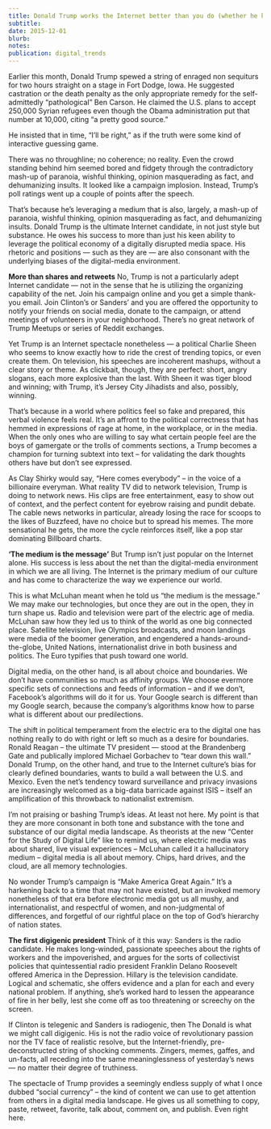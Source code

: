 ```yaml
---
title: Donald Trump works the Internet better than you do (whether he knows it or not)
subtitle: 
date: 2015-12-01
blurb: 
notes: 
publication: digital_trends
---
```


Earlier this month, Donald Trump spewed a string of enraged non sequiturs for two hours straight on a stage in Fort Dodge, Iowa.
He suggested castration or the death penalty as the only appropriate remedy for the self-admittedly “pathological” Ben Carson. He claimed the U.S. plans to accept 250,000 Syrian refugees even though the Obama administration put that number at 10,000, citing “a pretty good source.” 

He insisted that in time, “I’ll be right,” as if the truth were some kind of interactive guessing game.

There was no throughline; no coherence; no reality. Even the crowd standing behind him seemed bored and fidgety through the contradictory mash-up of paranoia, wishful thinking, opinion masquerading as fact, and dehumanizing insults. It looked like a campaign implosion. Instead, Trump’s poll ratings went up a couple of points after the speech.

That’s because he’s leveraging a medium that is also, largely, a mash-up of paranoia, wishful thinking, opinion masquerading as fact, and dehumanizing insults. Donald Trump is the ultimate Internet candidate, in not just style but substance. He owes his success to more than just his keen ability to leverage the political economy of a digitally disrupted media space. His rhetoric and positions — such as they are — are also consonant with the underlying biases of the digital-media environment.

**More than shares and retweets**
No, Trump is not a particularly adept Internet candidate — not in the sense that he is utilizing the organizing capability of the net. Join his campaign online and you get a simple thank-you email. Join Clinton’s or Sanders’ and you are offered the opportunity to notify your friends on social media, donate to the campaign, or attend meetings of volunteers in your neighborhood. There’s no great network of Trump Meetups or series of Reddit exchanges.

Yet Trump is an Internet spectacle nonetheless — a political Charlie Sheen who seems to know exactly how to ride the crest of trending topics, or even create them. On television, his speeches are incoherent mashups, without a clear story or theme. As clickbait, though, they are perfect: short, angry slogans, each more explosive than the last.  With Sheen it was tiger blood and winning; with Trump, it’s Jersey City Jihadists and also, possibly, winning.

That’s because in a world where politics feel so fake and prepared, this verbal violence feels real. It’s an affront to the political correctness that has hemmed in expressions of rage at home, in the workplace, or in the media. When the only ones who are willing to say what certain people feel are the boys of gamergate or the trolls of comments sections, a Trump becomes a champion for turning subtext into text – for validating the dark thoughts others have but don’t see expressed.

As Clay Shirky would say, “Here comes everybody” – in the voice of a billionaire everyman. What reality TV did to network television, Trump is doing to network news. His clips are free entertainment, easy to show out of context, and the perfect content for eyebrow raising and pundit debate. The cable news networks in particular, already losing the race for scoops to the likes of Buzzfeed, have no choice but to spread his memes. The more sensational he gets, the more the cycle reinforces itself, like a pop star dominating Billboard charts.

**‘The medium is the message’**
But Trump isn’t just popular on the Internet alone. His success is less about the net than the digital-media environment in which we are all living. The Internet is the primary medium of our culture and has come to characterize the way we experience our world.

This is what McLuhan meant when he told us “the medium is the message.” We may make our technologies, but once they are out in the open, they in turn shape us. Radio and television were part of the electric age of media. McLuhan saw how they led us to think of the world as one big connected place. Satellite television, live Olympics broadcasts, and moon landings were media of the boomer generation, and engendered a hands-around-the-globe, United Nations, internationalist drive in both business and politics. The Euro typifies that push toward one world.

Digital media, on the other hand, is all about choice and boundaries. We don’t have communities so much as affinity groups. We choose evermore specific sets of connections and feeds of information – and if we don’t, Facebook’s algorithms will do it for us. Your Google search is different than my Google search, because the company’s algorithms know how to parse what is different about our predilections.

The shift in political temperament from the electric era to the digital one has nothing really to do with right or left so much as a desire for boundaries. Ronald Reagan – the ultimate TV president — stood at the Brandenberg Gate and publically implored Michael Gorbachev to “tear down this wall.” Donald Trump, on the other hand, and true to the Internet culture’s bias for clearly defined boundaries, wants to build a wall between the U.S. and Mexico. Even the net’s tendency toward surveillance and privacy invasions are increasingly welcomed as a big-data barricade against ISIS – itself an amplification of this throwback to nationalist extremism.

I’m not praising or bashing Trump’s ideas. At least not here. My point is that they are more consonant in both tone and substance with the tone and substance of our digital media landscape. As theorists at the new “Center for the Study of Digital Life” like to remind us, where electric media was about shared, live visual experiences – McLuhan called it a hallucinatory medium – digital media is all about memory. Chips, hard drives, and the cloud, are all memory technologies.

No wonder Trump’s campaign is “Make America Great Again.” It’s a harkening back to a time that may not have existed, but an invoked memory nonetheless of that era before electronic media got us all mushy, and internationalist, and respectful of women, and non-judgmental of differences, and forgetful of our rightful place on the top of God’s hierarchy of nation states.

**The first digigenic president**
Think of it this way: Sanders is the radio candidate. He makes long-winded, passionate speeches about the rights of workers and the impoverished, and argues for the sorts of collectivist policies that quintessential radio president Franklin Delano Roosevelt offered America in the Depression. Hillary is the television candidate. Logical and schematic, she offers evidence and a plan for each and every national problem. If anything, she’s worked hard to lessen the appearance of fire in her belly, lest she come off as too threatening or screechy on the screen.

If Clinton is telegenic and Sanders is radiogenic, then The Donald is what we might call digigenic. His is not the radio voice of revolutionary passion nor the TV face of realistic resolve, but the Internet-friendly, pre-deconstructed string of shocking comments. Zingers, memes, gaffes, and un-facts, all receding into the same meaninglessness of yesterday’s news — no matter their degree of truthiness.

The spectacle of Trump provides a seemingly endless supply of what I once dubbed “social currency” – the kind of content we can use to get attention from others in a digital media landscape. He gives us all something to copy, paste, retweet, favorite, talk about, comment on, and publish. Even right here.
